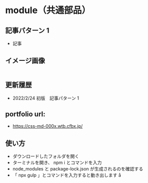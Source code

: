 # module（共通部品）

## 記事パターン 1

- 記事

## イメージ画像

<img src="https://css-md-000x.wtb.cfbx.jp/images/md-xxx-00.jpg" alt="" title="" width="">

## 更新履歴

- 2022/2/24 初版　記事パターン 1

## portfolio url:

- https://css-md-000x.wtb.cfbx.jp/

## 使い方

- ダウンロードしたフォルダを開く
- ターミナルを開き、 npm i とコマンドを入力
- node_modules と package-lock.json が生成されるのを確認する
- 「 npx gulp 」とコマンドを入力すると動き出します
  å
